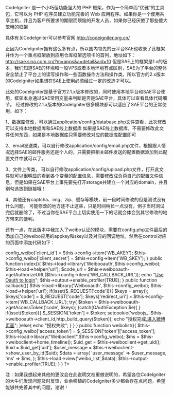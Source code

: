 CodeIgniter 是一个小巧但功能强大的 PHP 框架，作为一个简单而“优雅”的工具包，它可以为 PHP 程序员建立功能完善的 Web 应用程序。如果你是一个使用共享主机，并且为客户所要求的期限而烦恼的开发人员，如果你已经厌倦了那些傻大笨粗的框架

具体有关CodeIgniter可以参考官网 http://codeigniter.org.cn/

正因为CodeIgniter拥有这么多有点，所以国内领先的云平台SAE也收录了此框架并作为一个重点框架放到应用仓库框架选项卡的首列，地址如下：http://sae.sina.com.cn/?m=apps&a=detail&aid=10 但是SAE上的框架是1.x的版本，我们知道SAE的环境和一般VPS或者本地环境有点区别，SAE为了平台的整体安全禁止了平台上的读写操作和一些函数操作方法和操作类，所以官方的2.x版本的CodeIgniter如果想在SAE上使用必须经过一定的改造才可以。

此处的CodeIgniter是基于官方2.1.x版本修改的，同时使用本地平台和SAE平台使用，框架本身通过SAE常用变量来判断是否是SAE平台，具体可以查看具体代码细节。
经过修改的2.1.x版本的CodeIgniter很多模块都可以适应了SAE平台的正常使用，如下：

1、数据库修改，可以通过application/config/database.php文件查看，此次修改可以支持本地数据库和SAE线上数据库
如果是SAE线上数据库，不需要修改此文件任何东西，如果是本地数据库只需要修改对应的数据库配置即可

2、email发送类，可以自行修改application/config/email.php文件，根据跟人情况选择SAE的邮件服务还是个人的，只需要把相关邮件发送的配置数据添加到此配置文件中就可以了。

3、文件上传类， 可以自行修改application/config/upload.php文件，打开此文件就可以很明显的看到各个变量的配置信息，需要修改成负荷自己的配置文件信息，但是如果在SAE平台上事先要先打开storage并建立一个对应的domain，并且别勾选放到链接哦！

4、其他还有captcha、img、zip、缓存等模块，前一段时间修改的但是测试没有什么问题。
可能修改的地方还不止这些，只是时间稍长一点没有，例子当时测试完后就删除了，不过当你在SAE平台上切实使用一下的话就会体会到其它修改的地方带来的便利。

还有一点，在此版本中我加入了weibo认证的模块，需要在config.php文件最后的添加自己的weibo应用的appkey和skey以及对应的回调地址。然后在control对应的页面中添加代码如下：
<?php 
if (!defined('BASEPATH')) {
    exit('No direct script access allowed');
}
session_start();
class Weibo extends CI_Controller {
	public $config_weibo = array();
	public function __construct(){
		parent::__construct();
		$this->config_weibo['client_id'] = $this->config->item('WB_AKEY');
		$this->config_weibo['client_secret'] = $this->config->item('WB_SKEY');
	}

	public function index(){
		$this->load->library('Weibooauth',$this->config_weibo);
		$this->load->helper('url');
		$code_url = $this->weibooauth->getAuthorizeURL($this->config->item('WB_CALLBACK_URL'));

		echo "<a href=".$code_url.">Use Oauth to login</a>";
		$this->output->enable_profiler(TRUE);
	}

	public function callback(){
        $this->load->library('Weibooauth', $this->config_weibo);
        $this->load->helper('url');
        if(isset($_REQUEST['code'])){
            $keys = array();
            $keys['code'] = $_REQUEST['code'];
            $keys['redirect_uri'] = $this->config->item('WB_CALLBACK_URL');
            try{
                $token = $this->weibooauth->getAccessToken('code', $keys);
            }catch(OAuthException $e){
                
            }
            if(isset($token)){
                $_SESSION['token'] = $token;
                setcookie('webojs_'.$this->weibooauth->client_id,http_build_query($token));
                echo "授权完成,<a href='".base_url().index_page()."/weibo/weibolist'>进入微博页面</a>";
            }else{
                echo "授权失败";
            }
        }
    }

	public function weibolist(){
		$this->config_weibo['access_token'] = $_SESSION['token']['access_token'];
		$this->load->library("Weiboclient",$this->config_weibo);

		$ms = $this->weiboclient->home_timeline();
		$uid_get = $this->weiboclient->get_uid();
		$uid = $uid_get['uid'];
		$user_message = $this->weiboclient->show_user_by_id($uid);
		$data = array(
			'user_message' => $user_message,
			'ms' => $ms,
		);
		$this->load->view('weibo_list',$data);
		$this->output->enable_profiler(TRUE);
	}
}
?>

注：如果我想起来其他的更改会在此说明文档重做说明的，希望各位CodeIgniter的大牛们发现问题及时反馈，业余移植的CodeIgniter多少都会存在点问题，希望能够共完善其中的问题，谢谢！
